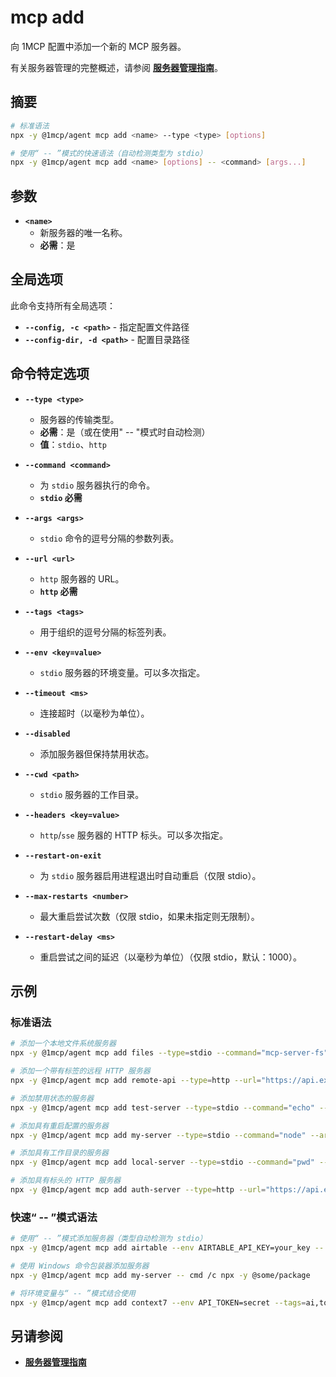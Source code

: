 # mcp add

向 1MCP 配置中添加一个新的 MCP 服务器。

有关服务器管理的完整概述，请参阅 **[服务器管理指南](../../guide/essentials/server-management)**。

## 摘要

```bash
# 标准语法
npx -y @1mcp/agent mcp add <name> --type <type> [options]

# 使用“ -- ”模式的快速语法（自动检测类型为 stdio）
npx -y @1mcp/agent mcp add <name> [options] -- <command> [args...]
```

## 参数

- **`<name>`**
  - 新服务器的唯一名称。
  - **必需**：是

## 全局选项

此命令支持所有全局选项：

- **`--config, -c <path>`** - 指定配置文件路径
- **`--config-dir, -d <path>`** - 配置目录路径

## 命令特定选项

- **`--type <type>`**
  - 服务器的传输类型。
  - **必需**：是（或在使用" -- "模式时自动检测）
  - **值**：`stdio`、`http`

- **`--command <command>`**
  - 为 `stdio` 服务器执行的命令。
  - **`stdio` 必需**

- **`--args <args>`**
  - `stdio` 命令的逗号分隔的参数列表。

- **`--url <url>`**
  - `http` 服务器的 URL。
  - **`http` 必需**

- **`--tags <tags>`**
  - 用于组织的逗号分隔的标签列表。

- **`--env <key=value>`**
  - `stdio` 服务器的环境变量。可以多次指定。

- **`--timeout <ms>`**
  - 连接超时（以毫秒为单位）。

- **`--disabled`**
  - 添加服务器但保持禁用状态。

- **`--cwd <path>`**
  - `stdio` 服务器的工作目录。

- **`--headers <key=value>`**
  - `http`/`sse` 服务器的 HTTP 标头。可以多次指定。

- **`--restart-on-exit`**
  - 为 `stdio` 服务器启用进程退出时自动重启（仅限 stdio）。

- **`--max-restarts <number>`**
  - 最大重启尝试次数（仅限 stdio，如果未指定则无限制）。

- **`--restart-delay <ms>`**
  - 重启尝试之间的延迟（以毫秒为单位）（仅限 stdio，默认：1000）。

## 示例

### 标准语法

```bash
# 添加一个本地文件系统服务器
npx -y @1mcp/agent mcp add files --type=stdio --command="mcp-server-fs" --args="--root,./"

# 添加一个带有标签的远程 HTTP 服务器
npx -y @1mcp/agent mcp add remote-api --type=http --url="https://api.example.com/mcp" --tags="api,prod"

# 添加禁用状态的服务器
npx -y @1mcp/agent mcp add test-server --type=stdio --command="echo" --args="test" --disabled

# 添加具有重启配置的服务器
npx -y @1mcp/agent mcp add my-server --type=stdio --command="node" --args="server.js" --restart-on-exit --max-restarts=3 --restart-delay=2000

# 添加具有工作目录的服务器
npx -y @1mcp/agent mcp add local-server --type=stdio --command="pwd" --cwd="/tmp"

# 添加具有标头的 HTTP 服务器
npx -y @1mcp/agent mcp add auth-server --type=http --url="https://api.example.com/mcp" --headers="Authorization=Bearer token"
```

### 快速“ -- ”模式语法

```bash
# 使用“ -- ”模式添加服务器（类型自动检测为 stdio）
npx -y @1mcp/agent mcp add airtable --env AIRTABLE_API_KEY=your_key -- npx -y airtable-mcp-server

# 使用 Windows 命令包装器添加服务器
npx -y @1mcp/agent mcp add my-server -- cmd /c npx -y @some/package

# 将环境变量与“ -- ”模式结合使用
npx -y @1mcp/agent mcp add context7 --env API_TOKEN=secret --tags=ai,tools -- npx -y @context7/server
```

## 另请参阅

- **[服务器管理指南](../../guide/essentials/server-management)**
